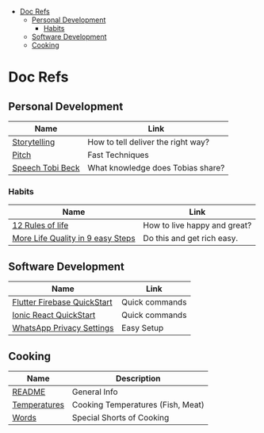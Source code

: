 - [Doc Refs](#doc-refs)
  - [Personal Development](#personal-development)
    - [Habits](#habits)
  - [Software Development](#software-development)
  - [Cooking](#cooking)
 
# Doc Refs
## Personal Development
| Name                                                                              | Link                               |
| --------------------------------------------------------------------------------- | ---------------------------------- |
| [Storytelling](./Personal%20Development/Storytelling.md)                          | How to tell deliver the right way? |
| [Pitch](./Personal%20Development/Pitch/Pitch.md)                                  | Fast Techniques                    |
| [Speech Tobi Beck](./Personal%20Development/Public%20Speaking%20Tobias%20Beck.md) | What knowledge does Tobias share?  |

### Habits
| Name                                                                                          | Link                         |
| --------------------------------------------------------------------------------------------- | ---------------------------- |
| [12 Rules of life](./Personal%20Development/12%20Rules%20of%20Life.md)                        | How to live happy and great? |
| [More Life Quality in 9 easy Steps](./Personal%20Development/Habits/More%20Life%20Quality.md) | Do this and get rich easy.   |

## Software Development
| Name                                                                                       | Link           |
| ------------------------------------------------------------------------------------------ | -------------- |
| [Flutter Firebase QuickStart](./Software%20Development/Flutter%20Firebase%20QuickStart.md) | Quick commands |
| [Ionic React QuickStart](./Software%20Development/Ionic%20React%20QuickStart.md)           | Quick commands |
| [WhatsApp Privacy Settings](./Software%20Development/WhatsAppPrivacySettings.md)           | Easy Setup     |

## Cooking
| Name                                      | Description                       |
| ----------------------------------------- | --------------------------------- |
| [README](./Cooking/README.md)             | General Info                      |
| [Temperatures](./Cooking/Temperatures.md) | Cooking Temperatures (Fish, Meat) |
| [Words](./Cooking/Words.md)               | Special Shorts of Cooking         |
